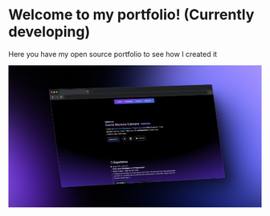 # Welcome to my portfolio! (Currently developing)
Here you have my open source portfolio to see how I created it 

![image](./public/projects/portfolio.jpeg)

